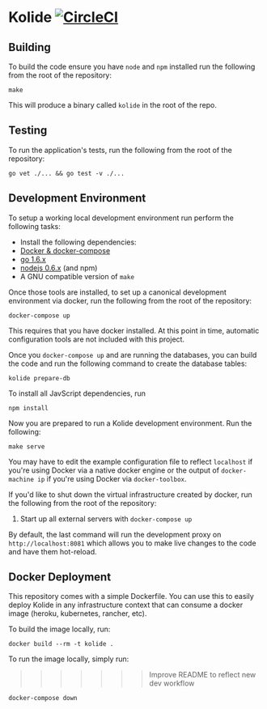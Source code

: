 # Kolide [![CircleCI](https://circleci.com/gh/kolide/kolide-ose.svg?style=svg&circle-token=2573c239b7f18967040d2dec95ca5f71cfc90693)](https://circleci.com/gh/kolide/kolide-ose)

## Building

To build the code ensure you have `node` and `npm` installed run the
following from the root of the repository:

```
make
```

This will produce a binary called `kolide` in the root of the repo.

## Testing

To run the application's tests, run the following from the root of the
repository:

```
go vet ./... && go test -v ./...
```

## Development Environment

To setup a working local development environment run perform the following tasks:

* Install the following dependencies:
* [Docker & docker-compose](https://www.docker.com/products/overview#/install_the_platform)
* [go 1.6.x](https://golang.org/dl/)
* [nodejs 0.6.x](https://nodejs.org/en/download/current/) (and npm)
* A GNU compatible version of `make`

Once those tools are installed, to set up a canonical development environment 
via docker, run the following from the root of the repository:

```
docker-compose up
```

This requires that you have docker installed. At this point in time,
automatic configuration tools are not included with this project.

Once you `docker-compose up` and are running the databases, you can build
the code and run the following command to create the database tables:

```
kolide prepare-db
```

To install all JavScript dependencies, run 

```
npm install
```

Now you are prepared to run a Kolide development environment. Run the following:

```
make serve
```

You may have to edit the example configuration file to reflect `localhost` if
you're using Docker via a native docker engine or the output of 
`docker-machine ip` if you're using Docker via `docker-toolbox`.

If you'd like to shut down the virtual infrastructure created by docker, run
the following from the root of the repository:
1. Start up all external servers with `docker-compose up`

By default, the last command will run the development proxy on
`http://localhost:8081` which allows you to make live changes to the code and
have them hot-reload.


## Docker Deployment
This repository comes with a simple Dockerfile. You can use this to easily
deploy Kolide in any infrastructure context that can consume a docker image
(heroku, kubernetes, rancher, etc).

To build the image locally, run:

```
docker build --rm -t kolide .
```

To run the image locally, simply run:
>>>>>>> Improve README to reflect new dev workflow

```
docker-compose down
```
